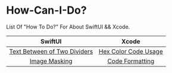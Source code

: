# How-Can-I-Do?

List Of "How To Do?" For About SwiftUI &amp;&amp; Xcode.

|                                                   SwiftUI                                                    |                                              Xcode                                              |
|:------------------------------------------------------------------------------------------------------------:|:-----------------------------------------------------------------------------------------------:|
| [Text Between of Two Dividers ](https://github.com/kadir-ince/How-Can-I-Do/tree/master/SwiftUI/Divider-Text) | [Hex Color Code Usage](https://github.com/kadir-ince/How-Can-I-Do/tree/master/Xcode/Hex-Color)  |
|        [Image Masking ](https://github.com/kadir-ince/How-Can-I-Do/tree/master/SwiftUI/Image-Masking)        | [Code Formatting](https://github.com/kadir-ince/How-Can-I-Do/tree/master/Xcode/Code-Formatting) |